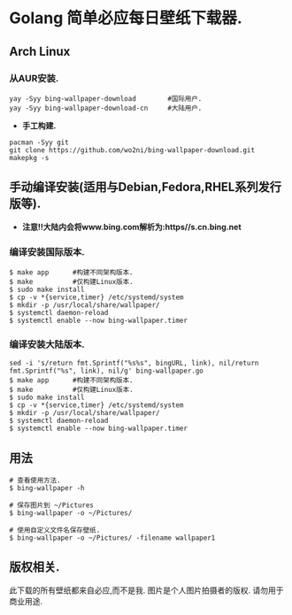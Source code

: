 # Golang 简单必应每日壁纸下载器.

## Arch Linux

### 从AUR安装.

```
yay -Syy bing-wallpaper-download        #国际用户.
yay -Syy bing-wallpaper-download-cn     #大陆用户.
```

* **手工构建.**

```
pacman -Syy git
git clone https://github.com/wo2ni/bing-wallpaper-download.git
makepkg -s
```

## 手动编译安装(适用与Debian,Fedora,RHEL系列发行版等).

* **注意!!大陆内会将www.bing.com解析为:https//s.cn.bing.net**

### 编译安装国际版本.

```
$ make app      #构建不同架构版本.
$ make          #仅构建Linux版本.
$ sudo make install
$ cp -v *{service,timer} /etc/systemd/system
$ mkdir -p /usr/local/share/wallpaper/
$ systemctl daemon-reload
$ systemctl enable --now bing-wallpaper.timer
```

### 编译安装大陆版本.
```
sed -i 's/return fmt.Sprintf("%s%s", bingURL, link), nil/return fmt.Sprintf("%s", link), nil/g' bing-wallpaper.go
$ make app      #构建不同架构版本.
$ make          #仅构建Linux版本.
$ sudo make install
$ cp -v *{service,timer} /etc/systemd/system
$ mkdir -p /usr/local/share/wallpaper/
$ systemctl daemon-reload
$ systemctl enable --now bing-wallpaper.timer
```


## 用法
```
# 查看使用方法.
$ bing-wallpaper -h

# 保存图片到 ~/Pictures
$ bing-wallpaper -o ~/Pictures/

# 使用自定义文件名保存壁纸.
$ bing-wallpaper -o ~/Pictures/ -filename wallpaper1
```

## 版权相关.

此下载的所有壁纸都来自必应,而不是我.
图片是个人图片拍摄者的版权.
请勿用于商业用途.
